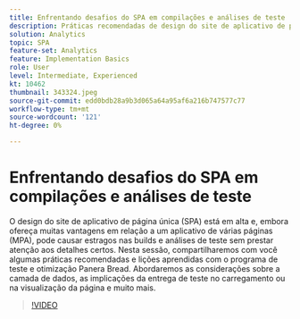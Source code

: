 ```yaml
---
title: Enfrentando desafios do SPA em compilações e análises de teste
description: Práticas recomendadas de design do site de aplicativo de página única (SPA) e lições aprendidas com o programa de teste e otimização Panera Bread. Abordaremos as considerações sobre a camada de dados e as implicações da entrega de teste no carregamento de página ou na visualização
solution: Analytics
topic: SPA
feature-set: Analytics
feature: Implementation Basics
role: User
level: Intermediate, Experienced
kt: 10462
thumbnail: 343324.jpeg
source-git-commit: edd0bdb28a9b3d065a64a95af6a216b747577c77
workflow-type: tm+mt
source-wordcount: '121'
ht-degree: 0%

---
```


# Enfrentando desafios do SPA em compilações e análises de teste

O design do site de aplicativo de página única (SPA) está em alta e, embora ofereça muitas vantagens em relação a um aplicativo de várias páginas (MPA), pode causar estragos nas builds e análises de teste sem prestar atenção aos detalhes certos. Nesta sessão, compartilharemos com você algumas práticas recomendadas e lições aprendidas com o programa de teste e otimização Panera Bread. Abordaremos as considerações sobre a camada de dados, as implicações da entrega de teste no carregamento ou na visualização da página e muito mais.

>[!VIDEO](https://video.tv.adobe.com/v/343324/?quality=12&learn=on)
